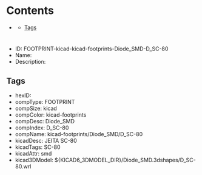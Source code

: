 



Contents
========

* [](#)
	* [Tags](#tags)

# 

- ID: FOOTPRINT-kicad-kicad-footprints-Diode_SMD-D_SC-80
- Name: 
- Description: 

## Tags

- hexID: 
- oompType: FOOTPRINT
- oompSize: kicad
- oompColor: kicad-footprints
- oompDesc: Diode_SMD
- oompIndex: D_SC-80
- oompName: kicad-footprints/Diode_SMD/D_SC-80
- kicadDesc: JEITA SC-80
- kicadTags: SC-80
- kicadAttr: smd
- kicad3DModel: ${KICAD6_3DMODEL_DIR}/Diode_SMD.3dshapes/D_SC-80.wrl
